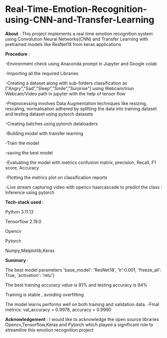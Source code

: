 # Real-Time-Emotion-Recognition-using-CNN-and-Transfer-Learning

**About** : This project implements a real time emotion recognition system using Convolution Neural Networks(CNN) and Transfer Learning with pretrained models like ResNet18 from keras applications

**Procedure** :

-Environment check using Anaconda prompt in Jupyter and Google colab

-Importing all the required Libraries

-Creating a dataset along with sub-folders classification as ["Angry","Sad","Sleep","Smile","Surprise"] using Webcam/Iriun Webcam/Video path in jupyter with the help of tensor flow

-Preprocessing involves Data Augmentation techniques like resizing, rescaling, normalisation adhered by splitting the data into training dataset and testing dataset using pytorch datasets

-Creating batches using pytorch dataloaders

-Building model with transfer learning

-Train the model

-saving the best model

-Evaluating the model with metrics confusion matrix, precision, Recall, F1 score, Accuracy

-Plotting the metrics plot on classification reports

-Live stream capturing video with opencv haarcascade to predict the class : Inference using pytorch

**Tech-stack used** :

Python 3.11.13

Tensorflow 2.19.0

Opencv

Pytorch

Numpy,Matplotlib,Keras

**Summary** :

The best model parameters 'base_model': 'ResNet18', 'lr':0.001, 'freeze_all': True,  'activation': 'relu'}

The best training accuracy value is 91% and testing accuracy is 94%

Training is stable , avoiding overfitting

The model learns performs well on both training and validation data. -Final metrics: val_accuracy = 0.9978, accuracy = 0.9990

**Acknowledgement** : I would like to acknowledge the open source libraries Opencv,Tensorflow,Keras and Pytorch which played a significant role to streamline this emotion recognition project
